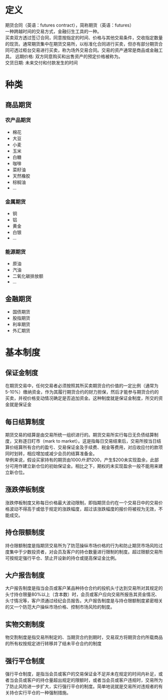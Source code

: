 # 定义
期货合同（英语：futures contract），简称期货（英语：futures）  
一种跨越时间的交易方式，金融衍生工具的一种。  
买卖双方透过签订合同，同意按指定的时间、价格与其他交易条件，交收指定数量的现货。通常期货集中在期货交易所，以标准化合同进行买卖，但亦有部分期货合同可透过柜台交易进行买卖，称为场外交易合同。交易的资产通常是商品或金融工具。
远期价格: 双方同意购买和出售资产的预定价格被称为。  
交货日期: 未来交付和付款发生的时间

# 种类
## 商品期货
### 农产品期货
* 棉花
* 大豆
* 小麦
* 玉米
* 白糖
* 咖啡
* 菜籽油
* 天然橡胶
* 棕榈油
* ...
### 金属期货
* 铜
* 铝
* 黄金
* 白银
* ...
### 能源期货
* 原油
* 汽油
* 二氧化碳排放额
* ...
## 金融期货
* 国债期货
* 股指期货
* 利率期货
* 外汇期货

# 基本制度
## 保证金制度
在期货交易中，任何交易者必须按照其所买卖期货合约价值的一定比例（通常为5-10%）缴纳资金，作为其履行期货合约的财力担保，然后才能参与期货合约的买卖，并视价格变动情况确定是否追加资金。这种制度就是保证金制度，所交的资金就是保证金

## 每日结算制度
期货交易的结算是由交易所统一组织进行的。期货交易所实行每日无负债结算制度，又称逐日盯市（mark to market）。这是指每日交易结束后，交易所按当日结算价结算所有合约的盈亏、交易保证金及手续费、税金等费用，对应收应付的款项同时划转，相应增加或减少会员的结算准备金。  
举例来说，假设买家持有的期货由$1000升至$1200，产生$200未实现盈余，此部分可用作建立新仓位的初始保证金。相比之下，期权的未实现盈余一般不能用来建立新仓位。

## 涨跌停板制度
涨跌停板制度又称每日价格最大波动限制，即指期货合约在一个交易日中的交易价格波动不得高于或低于规定的涨跌幅度，超过该涨跌幅度的报价将被视为无效，不能成交。

## 持仓限额制度
持仓限额制度是指期货交易所为了防范操纵市场价格的行为和防止期货市场风险过度集中于少数投资者，对会员及客户的持仓数量进行限制的制度。超过限额交易所可按规定强行平仓、禁止开设新的持仓或提高保证金比例。

## 大户报告制度
大户报告制度是指当会员或客户某品种持仓合约的投机头寸达到交易所对其规定的头寸持仓限量80%以上（含本数）时，会员或客户应向交易所报告其资金情况、头寸情况等，客户须通过经纪会员报告。大户报告制度是与持仓限额制度紧密相关的又一个防范大户操纵市场价格、控制市场风险的制度。

## 实物交割制度
物交割制度是指交易所制定的、当期货合约到期时，交易双方将期货合约所载商品的所有权按规定进行转移并了结未平仓合约的制度

## 强行平仓制度
强行平仓制度，是指当会员或客户的交易保证金不足并未在规定的时间内补足，或者当会员或客户的持仓量超出规定的限额时，或者当会员或客户违规时，交易所为了防止风险进一步扩大，实行强行平仓的制度。简单地说就是交易所对违规者的有关持仓实行平仓的一种强制措施。
